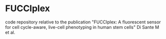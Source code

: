 # FUCCIplex
code repository relative to the publication "FUCCIplex: A fluorescent sensor for cell cycle-aware, live-cell phenotyping in human stem cells" Di Sante M et al.
